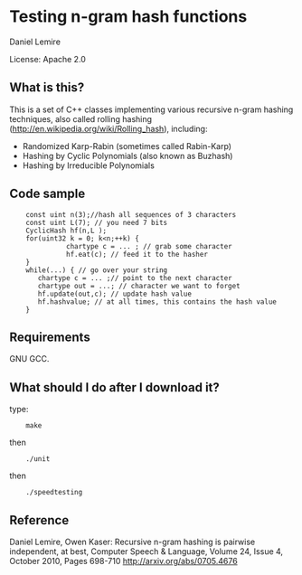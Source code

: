 # Testing n-gram hash functions
Daniel Lemire

License: Apache 2.0


## What is this?

This is a set of C++ classes implementing various recursive n-gram hashing techniques, also called rolling hashing (http://en.wikipedia.org/wiki/Rolling_hash), including:

*   Randomized Karp-Rabin (sometimes called Rabin-Karp)
*   Hashing by Cyclic Polynomials (also known as Buzhash)
*   Hashing by Irreducible Polynomials


##  Code sample

        const uint n(3);//hash all sequences of 3 characters
        const uint L(7); // you need 7 bits
        CyclicHash hf(n,L );
        for(uint32 k = 0; k<n;++k) {
                  chartype c = ... ; // grab some character
                  hf.eat(c); // feed it to the hasher
        }
        while(...) { // go over your string
           chartype c = ... ;// point to the next character
           chartype out = ...; // character we want to forget
           hf.update(out,c); // update hash value
           hf.hashvalue; // at all times, this contains the hash value
        }

##  Requirements 

GNU GCC.

##  What should I do after I download it?


type:

        make

then

        ./unit

then

        ./speedtesting




##  Reference 

Daniel Lemire, Owen Kaser: Recursive n-gram hashing is pairwise independent, at best, Computer Speech & Language, Volume 24, Issue 4, October 2010, Pages 698-710 http://arxiv.org/abs/0705.4676
